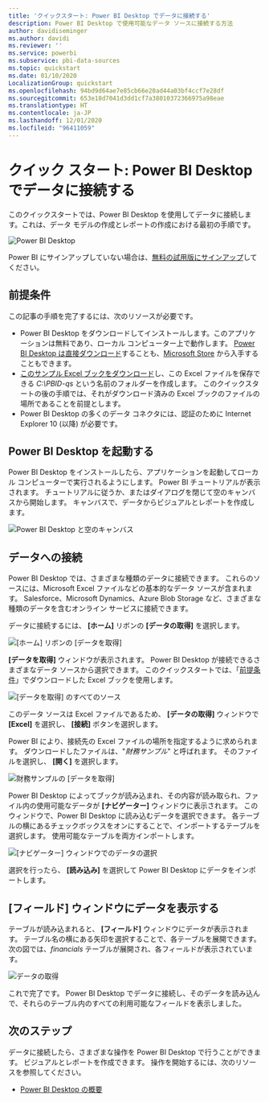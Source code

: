 ```yaml
---
title: 'クイックスタート: Power BI Desktop でデータに接続する'
description: Power BI Desktop で使用可能なデータ ソースに接続する方法
author: davidiseminger
ms.author: davidi
ms.reviewer: ''
ms.service: powerbi
ms.subservice: pbi-data-sources
ms.topic: quickstart
ms.date: 01/10/2020
LocalizationGroup: quickstart
ms.openlocfilehash: 94bd9d64ae7e85cb66e20ad44a03bf4ccf7e28df
ms.sourcegitcommit: 653e18d7041d3dd1cf7a38010372366975a98eae
ms.translationtype: HT
ms.contentlocale: ja-JP
ms.lasthandoff: 12/01/2020
ms.locfileid: "96411059"
---
```

# <a name="quickstart-connect-to-data-in-power-bi-desktop"></a>クイック スタート: Power BI Desktop でデータに接続する

このクイックスタートでは、Power BI Desktop を使用してデータに接続します。これは、データ モデルの作成とレポートの作成における最初の手順です。

![Power BI Desktop](media/desktop-what-is-desktop/what-is-desktop_01.png)

Power BI にサインアップしていない場合は、[無料の試用版にサインアップ](https://app.powerbi.com/signupredirect?pbi_source=web)してください。

## <a name="prerequisites"></a>前提条件

この記事の手順を完了するには、次のリソースが必要です。

* Power BI Desktop をダウンロードしてインストールします。このアプリケーションは無料であり、ローカル コンピューター上で動作します。 [Power BI Desktop は直接ダウンロード](https://powerbi.microsoft.com/desktop)することも、[Microsoft Store](https://aka.ms/pbidesktopstore) から入手することもできます。
* [このサンプル Excel ブックをダウンロード](https://go.microsoft.com/fwlink/?LinkID=521962)し、この Excel ファイルを保存できる *C:\PBID-qs* という名前のフォルダーを作成します。 このクイックスタートの後の手順では、それがダウンロード済みの Excel ブックのファイルの場所であることを前提とします。
* Power BI Desktop の多くのデータ コネクタには、認証のために Internet Explorer 10 (以降) が必要です。

## <a name="launch-power-bi-desktop"></a>Power BI Desktop を起動する

Power BI Desktop をインストールしたら、アプリケーションを起動してローカル コンピューターで実行されるようにします。 Power BI チュートリアルが表示されます。 チュートリアルに従うか、またはダイアログを閉じて空のキャンバスから開始します。 キャンバスで、データからビジュアルとレポートを作成します。

![Power BI Desktop と空のキャンバス](media/desktop-quickstart-connect-to-data/qs-connect-data_01.png)

## <a name="connect-to-data"></a>データへの接続

Power BI Desktop では、さまざまな種類のデータに接続できます。 これらのソースには、Microsoft Excel ファイルなどの基本的なデータ ソースが含まれます。 Salesforce、Microsoft Dynamics、Azure Blob Storage など、さまざまな種類のデータを含むオンライン サービスに接続できます。

データに接続するには、 **[ホーム]** リボンの **[データの取得]** を選択します。

![[ホーム] リボンの [データを取得]](media/desktop-quickstart-connect-to-data/qs-connect-data_02.png)

**[データを取得]** ウィンドウが表示されます。 Power BI Desktop が接続できるさまざまなデータ ソースから選択できます。 このクイックスタートでは、「[前提条件](#prerequisites)」でダウンロードした Excel ブックを使用します。

![[データを取得] のすべてのソース](media/desktop-quickstart-connect-to-data/qs-connect-data_03.png)

このデータ ソースは Excel ファイルであるため、 **[データの取得]** ウィンドウで **[Excel]** を選択し、 **[接続]** ボタンを選択します。

Power BI により、接続先の Excel ファイルの場所を指定するように求められます。 ダウンロードしたファイルは、"*財務サンプル*" と呼ばれます。 そのファイルを選択し、 **[開く]** を選択します。

![財務サンプルの [データを取得]](media/desktop-quickstart-connect-to-data/qs-connect-data_04.png)

Power BI Desktop によってブックが読み込まれ、その内容が読み取られ、ファイル内の使用可能なデータが **[ナビゲーター]** ウィンドウに表示されます。 このウィンドウで、Power BI Desktop に読み込むデータを選択できます。 各テーブルの横にあるチェックボックスをオンにすることで、インポートするテーブルを選択します。 使用可能なテーブルを両方インポートします。

![[ナビゲーター] ウィンドウでのデータの選択](media/desktop-quickstart-connect-to-data/qs-connect-data_05.png)

選択を行ったら、 **[読み込み]** を選択して Power BI Desktop にデータをインポートします。

## <a name="view-data-in-the-fields-pane"></a>[フィールド] ウィンドウにデータを表示する

テーブルが読み込まれると、 **[フィールド]** ウィンドウにデータが表示されます。 テーブル名の横にある矢印を選択することで、各テーブルを展開できます。 次の図では、*financials* テーブルが展開され、各フィールドが表示されています。

![データの取得](media/desktop-quickstart-connect-to-data/qs-connect-data_06.png)

これで完了です。 Power BI Desktop でデータに接続し、そのデータを読み込んで、それらのテーブル内のすべての利用可能なフィールドを表示しました。

## <a name="next-steps"></a>次のステップ

データに接続したら、さまざまな操作を Power BI Desktop で行うことができます。 ビジュアルとレポートを作成できます。 操作を開始するには、次のリソースを参照してください。

* [Power BI Desktop の概要](../fundamentals/desktop-getting-started.md)
